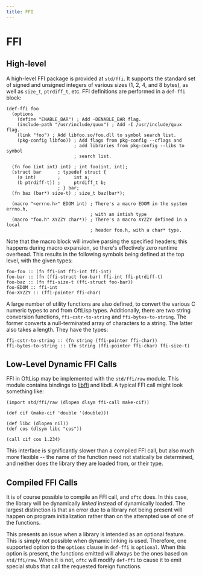 ```yaml
---
title: FFI
---
```


# FFI

## High-level

A high-level FFI package is provided at `std/ffi`. It supports the standard set
of signed and unsigned integers of various sizes (1, 2, 4, and 8 bytes), as
well as `size_t`, `ptrdiff_t`, etc. FFI definitions are performed in a
`def-ffi` block:

```
(def-ffi foo
  (options
    (define "ENABLE_BAR") ; Add -DENABLE_BAR flag.
    (include-path "/usr/include/quux") ; Add -I /usr/include/quux flag.
    (link "foo") ; Add libfoo.so/foo.dll to symbol search list.
    (pkg-config libfoo)) ; Add flags from pkg-config --cflags and
                         ; add libraries from pkg-config --libs to symbol
                         ; search list.

  (fn foo (int int) int) ; int foo(int, int);
  (struct bar      ; typedef struct {
    (a int)        ;     int a;
    (b ptrdiff-t)) ;     ptrdiff_t b;
                   ; } bar;
  (fn baz (bar*) size-t) ; size_t baz(bar*);

  (macro "<errno.h>" EDOM int) ; There's a macro EDOM in the system errno.h,
                               ; with an intish type
  (macro "foo.h" XYZZY char*)) ; There's a macro XYZZY defined in a local
                               ; header foo.h, with a char* type.
```

Note that the macro block will involve parsing the specified headers; this
happens during macro expansion, so there's effectively zero runtime overhead.
This results in the following symbols being defined at the top level, with the
given types:

```
foo-foo :: (fn ffi-int ffi-int ffi-int)
foo-bar :: (fn (ffi-struct foo-bar) ffi-int ffi-ptrdiff-t)
foo-baz :: (fn ffi-size-t (ffi-struct foo-bar))
foo-EDOM :: ffi-int
foo-XYZZY :: (ffi-pointer ffi-char)
```

A large number of utility functions are also defined, to convert the various C
numeric types to and from OftLisp types. Additionally, there are two string
conversion functions, `ffi-cstr-to-string` and `ffi-bytes-to-string`. The
former converts a null-terminated array of characters to a string. The latter
also takes a length. They have the types:

```
ffi-cstr-to-string :: (fn string (ffi-pointer ffi-char))
ffi-bytes-to-string :: (fn string (ffi-pointer ffi-char) ffi-size-t)
```

## Low-Level Dynamic FFI Calls

FFI in OftLisp may be implemented with the `std/ffi/raw` module. This module
contains bindings to [libffi](https://sourceware.org/libffi/) and libdl. A
typical FFI call might look something like:

```
(import std/ffi/raw (dlopen dlsym ffi-call make-cif))

(def cif (make-cif 'double '(double)))

(def libc (dlopen nil))
(def cos (dlsym libc "cos"))

(call cif cos 1.234)
```

This interface is significantly slower than a compiled FFI call, but also much
more flexible -- the name of the function need not statically be determined,
and neither does the library they are loaded from, or their type.

## Compiled FFI Calls

It is of course possible to compile an FFI call, and `oftc` does. In this case,
the library will be dynamically *linked* instead of dynamically loaded. The
largest distinction is that an error due to a library not being present will
happen on program initialization rather than on the attempted use of one of the
functions.

This presents an issue when a library is intended as an optional feature. This
is simply not possible when dynamic linking is used. Therefore, one supported
option to the `options` clause in `def-ffi` is `optional`. When this option is
present, the functions emitted will always be the ones based on `std/ffi/raw`.
When it is not, `oftc` will modify `def-ffi` to cause it to emit special stubs
that call the requested foreign functions.
